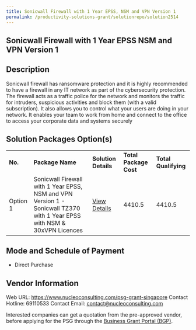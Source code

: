 ```yaml
---
title: Sonicwall Firewall with 1 Year EPSS, NSM and VPN Version 1
permalink: /productivity-solutions-grant/solutionrepo/solution2514
---
```


## Sonicwall Firewall with 1 Year EPSS NSM and VPN Version 1

## Description

Sonicwall firewall has ransomware protection and it is highly recommended to have a firewall in any IT network as part of the cybersecurity protection. The firewall acts as a traffic police for the network and monitors the traffic for intruders, suspicious activities and block them (with a valid subscription). It also allows you to control what your users are doing in your network. It enables your team to work from home and connect to the office to access your corporate data and systems securely

## Solution Packages Option(s)

<table>
<tr>
<td><b>No.</b></td>
<td><b>Package Name</b></td>
<td><b>Solution Details</b></td>
<td><b>Total Package Cost</b></td>
<td><b>Total Qualifying</b></td>
</tr>
<tr>
<td>Option 1</td>
<td>Sonicwall Firewall with 1 Year EPSS, NSM and VPN Version 1 - Sonicwall TZ370 with 1 Year EPSS with NSM & 30xVPN Licences</td>
<td><a href='https://www.gobusiness.gov.sg/images/psg/Nucleo_Consulting_SonicFirewall__20210186_Desensitised_Annex_3_Part_3.pdf'>View Details</a></td>
<td>4410.5</td>
<td>4410.5</td>
</tr>
</table>

## Mode and Schedule of Payment

 - Direct Purchase

## Vendor Information

 Web URL: https://www.nucleoconsulting.com/psg-grant-singapore 
Contact Hotline: 69110533 
Contact Email: contact@nucleoconsulting.com 


Interested companies can get a quotation from the pre-approved vendor, before applying for the PSG through the <a href='https://www.businessgrants.gov.sg/'>Business Grant Portal (BGP)</a>.
<script src="/jquery/resize-tables.js"></script>
